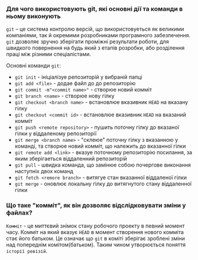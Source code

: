 ### Для чого використовують git, які основні дії та команди в ньому виконують

`git` – це система контролю версій, що використовуеться як великими компаніями, так й окремими розробниками програмного забезпечення. `git` дозволяє зручно зберігати проміжні результати роботи, для швидкого повернення на будь який з етапів розробки, або розділення праці між різними спеціалістами.

Основні команди `git`:

  - `git init` - ініціалізуе репозиторій у вибраній папці
  - `git add <file>` - додае файл до до репозиторію
  - `git commit -m"<commit name>"` - створюе новий комміт
  - `git branch <name>` - створюе нову гілку
  - `git checkout <branch name>` - встановлюе вказивник `HEAD` на вказану гілку
  - `git checkout <commit id>` - встановлюе вказивник `HEAD` на вказаний комміт
  - `git push <remote repository>` - пушить поточну гілку до вказаної гілки у віддаленому репозиторії
  - `git merge <branch name>` - "склеюе" поточну гілку з вказанною у команді, та створюе новий комміт, що належить до вказанної гілки
  - `git remote add <link>` - вказуе поточному репозиторію посилання, за яким зберігаеться віддаленний репозиторій
  - `git pull` - швидка команда, що замінюе собою почергове виконання наступніх двох команд
  - `git fetch <remore branch>` - витягуе стан вказанної віддаленої гілки
  - `git merge` - оновлює локальну гілку до витягнутого стану віддаленної гілки

### Що таке "комміт", як він дозволяє відслідковувати зміни у файлах?

`Комміт` - це миттєвий знімок стану робочого проекту в певний момент часу. Комміт на який вказує `HEAD` в момент створення нового комміта стає його батьком.  Це означає що `git` в коміті зберігає зроблені зміни над попереднім комітом(батьком). Таким чином утворюється поняття `історії ревізій`. 

